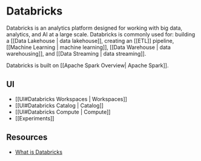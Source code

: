 # Databricks
Databricks is an analytics platform designed for working with big data, analytics, and AI at a large scale. Databricks is commonly used for: building a [[Data Lakehouse | data lakehouse]], creating an [[ETL]] pipeline, [[Machine Learning | machine learning]], [[Data Warehouse | data warehousing]], and [[Data Streaming | data streaming]].

Databricks is built on [[Apache Spark Overview| Apache Spark]].
## UI
* [[UI#Databricks Workspaces | Workspaces]]
* [[UI#Databricks Catalog | Catalog]]
* [[UI#Databricks Compute  | Compute]]
* [[Experiments]]
## Resources
* [What is Databricks](https://docs.databricks.com/en/introduction/index.html)